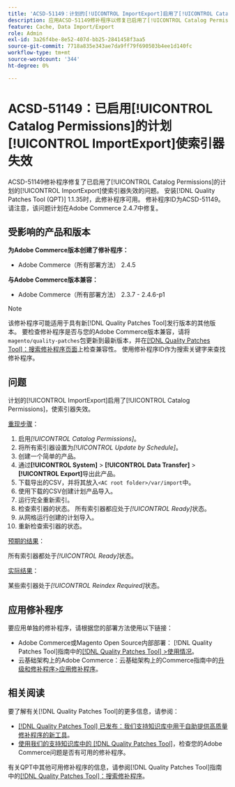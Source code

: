 ```yaml
---
title: 'ACSD-51149：计划的[!UICONTROL ImportExport]启用了[!UICONTROL Catalog Permissions]，使索引器失效'
description: 应用ACSD-51149修补程序以修复已启用了[!UICONTROL Catalog Permissions]的计划的[!UICONTROL ImportExport]使索引器失效的Adobe Commerce性能问题。
feature: Cache, Data Import/Export
role: Admin
exl-id: 3a26f4be-8e52-407d-bb25-2841458f3aa5
source-git-commit: 7718a835e343ae7da9ff79f690503b4ee1d140fc
workflow-type: tm+mt
source-wordcount: '344'
ht-degree: 0%

---
```


# ACSD-51149：已启用[!UICONTROL Catalog Permissions]的计划[!UICONTROL ImportExport]使索引器失效

ACSD-51149修补程序修复了已启用了[!UICONTROL Catalog Permissions]的计划的[!UICONTROL ImportExport]使索引器失效的问题。 安装[!DNL Quality Patches Tool (QPT)] 1.1.35时，此修补程序可用。 修补程序ID为ACSD-51149。 请注意，该问题计划在Adobe Commerce 2.4.7中修复。

## 受影响的产品和版本

**为Adobe Commerce版本创建了修补程序：**

* Adobe Commerce（所有部署方法） 2.4.5

**与Adobe Commerce版本兼容：**

* Adobe Commerce（所有部署方法） 2.3.7 - 2.4.6-p1

>[!NOTE]
>
>该修补程序可能适用于具有新[!DNL Quality Patches Tool]发行版本的其他版本。 要检查修补程序是否与您的Adobe Commerce版本兼容，请将`magento/quality-patches`包更新到最新版本，并在[[!DNL Quality Patches Tool]：搜索修补程序页面](https://experienceleague.adobe.com/tools/commerce-quality-patches/index.html)上检查兼容性。 使用修补程序ID作为搜索关键字来查找修补程序。

## 问题

计划的[!UICONTROL ImportExport]启用了[!UICONTROL Catalog Permissions]，使索引器失效。

<u>重现步骤</u>：

1. 启用&#x200B;*[!UICONTROL Catalog Permissions]*。
1. 将所有索引器设置为&#x200B;*[!UICONTROL Update by Schedule]*。
1. 创建一个简单的产品。
1. 通过&#x200B;**[!UICONTROL System]** > **[!UICONTROL Data Transfer]** > **[!UICONTROL Export]**&#x200B;导出此产品。
1. 下载导出的CSV，并将其放入`<AC root folder>/var/import`中。
1. 使用下载的CSV创建计划产品导入。
1. 运行完全重新索引。
1. 检查索引器的状态。 所有索引器都应处于&#x200B;*[!UICONTROL Ready]*&#x200B;状态。
1. 从网格运行创建的计划导入。
1. 重新检查索引器的状态。

<u>预期的结果</u>：

所有索引器都处于&#x200B;*[!UICONTROL Ready]*&#x200B;状态。

<u>实际结果</u>：

某些索引器处于&#x200B;*[!UICONTROL Reindex Required]*&#x200B;状态。

## 应用修补程序

要应用单独的修补程序，请根据您的部署方法使用以下链接：

* Adobe Commerce或Magento Open Source内部部署： [!DNL Quality Patches Tool]指南中的[[!DNL Quality Patches Tool] >使用情况](https://experienceleague.adobe.com/docs/commerce-operations/tools/quality-patches-tool/usage.html)。
* 云基础架构上的Adobe Commerce：云基础架构上的Commerce指南中的[升级和修补程序>应用修补程序](https://experienceleague.adobe.com/docs/commerce-cloud-service/user-guide/develop/upgrade/apply-patches.html)。

## 相关阅读

要了解有关[!DNL Quality Patches Tool]的更多信息，请参阅：

* [[!DNL Quality Patches Tool] 已发布：我们支持知识库中用于自助提供高质量修补程序的新工具](/help/announcements/adobe-commerce-announcements/magento-quality-patches-released-new-tool-to-self-serve-quality-patches.md)。
* [使用我们的支持知识库中的 [!DNL Quality Patches Tool]](/help/support-tools/patches-available-in-qpt-tool/check-patch-for-magento-issue-with-magento-quality-patches.md)，检查您的Adobe Commerce问题是否有可用的修补程序。

有关QPT中其他可用修补程序的信息，请参阅[!DNL Quality Patches Tool]指南中的[[!DNL Quality Patches Tool]：搜索修补程序](https://experienceleague.adobe.com/tools/commerce-quality-patches/index.html)。

